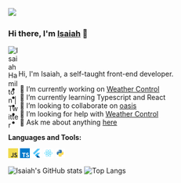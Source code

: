 <img src="https://komarev.com/ghpvc/?username=Isaiah-Hamilton"/>

### Hi there, I'm [Isaiah](https://isaiah-hamilton.github.io/) 👋

<a href="https://twitter.com/Isaiah7hamilton">
  <img align="left" alt="Isaiah Hamilton | Twitter" width="21px" src="https://raw.githubusercontent.com/anuraghazra/anuraghazra/master/assets/twitter.svg" />
</a>

<br />
<br />

Hi, I'm Isaiah, a self-taught front-end developer.

- 🔭 I’m currently working on [Weather Control](https://github.com/Isaiah-Hamilton/weather-control)
- 🌱 I’m currently learning Typescript and React
- 👯 I’m looking to collaborate on [oasis](https://github.com/oasis-sh)
- 🤔 I’m looking for help with [Weather Control](https://github.com/Isaiah-Hamilton/weather-control)
- 💬 Ask me about anything [here](https://github.com/Isaiah-Hamilton/Isaiah-Hamilton/issues)

**Languages and Tools:**  

<code><img height="20" src="https://raw.githubusercontent.com/github/explore/80688e429a7d4ef2fca1e82350fe8e3517d3494d/topics/javascript/javascript.png"></code>
<code><img height="20" src="https://raw.githubusercontent.com/github/explore/80688e429a7d4ef2fca1e82350fe8e3517d3494d/topics/typescript/typescript.png"></code>
<code><img height="20" src="https://raw.githubusercontent.com/github/explore/80688e429a7d4ef2fca1e82350fe8e3517d3494d/topics/flutter/flutter.png"></code>
<code><img height="20" src="https://raw.githubusercontent.com/github/explore/80688e429a7d4ef2fca1e82350fe8e3517d3494d/topics/react/react.png"></code>
<code><img height="20" src="https://raw.githubusercontent.com/github/explore/80688e429a7d4ef2fca1e82350fe8e3517d3494d/topics/python/python.png"></code>  

![Isaiah's GitHub stats](https://github-readme-stats.vercel.app/api?username=Isaiah-Hamilton&theme=tokyonight&show_icons=true)
![Top Langs](https://github-readme-stats.vercel.app/api/top-langs/?username=Isaiah-Hamilton&layout=compact&theme=tokyonight)

